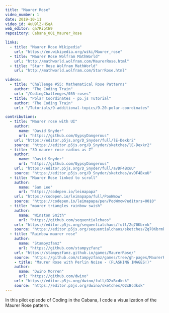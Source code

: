 ```yaml
---
title: "Maurer Rose"
video_number: 1
date: 2019-10-11
video_id: 4uU9lZ-HSqA
web_editor: qa7RiptE9
repository: Cabana_001_Maurer_Rose

links:
  - title: "Maurer Rose Wikipedia"
    url: "https://en.wikipedia.org/wiki/Maurer_rose"
  - title: "Maurer Rose Wolfram MathWorld"
    url: "http://mathworld.wolfram.com/MaurerRose.html"
  - title: "Starr Rose Wolfram MathWorld"
    url: "http://mathworld.wolfram.com/StarrRose.html"

videos:
  - title: "Challenge #55: Mathematical Rose Patterns"
    author: "The Coding Train"
    url: "/CodingChallenges/055-roses"
  - title: "Polar Coordinates - p5.js Tutorial"
    author: "The Coding Train"
    url: "/Tutorials/9-additional-topics/9.20-polar-coordinates"

contributions:
  - title: "Maurer rose with UI"
    author:
      name: "David Snyder"
      url: "https://github.com/GypsyDangerous"
    url: "https://editor.p5js.org/D_Snyder/full/lE-Dexkr2"
    source: "https://editor.p5js.org/D_Snyder/sketches/lE-Dexkr2"
  - title: "3D maurer rose radius as Z"
    author:
      name: "David Snyder"
      url: "https://github.com/GypsyDangerous"
    url: "https://editor.p5js.org/D_Snyder/full/avDF4BxuU"
    source: "https://editor.p5js.org/D_Snyder/sketches/avDF4BxuU"
  - title: "Maurer Rose linked to scroll"
    author:
      name: "Sam Lee"
      url: "https://codepen.io/leimapapa"
    url: "https://codepen.io/leimapapa/full/PooWmow"
    source: "https://codepen.io/leimapapa/pen/PooWmow?editors=0010"
  - title: "maurer triangles rainbow swish"
    author:
      name: "Winston Smith"
      url: "https://github.com/sequentialchaos"
    url: "https://editor.p5js.org/sequentialchaos/full/Zq70Kbrmk"
    source: "https://editor.p5js.org/sequentialchaos/sketches/Zq70Kbrmk"
  - title: "Rainbow maurer rose"
    author:
      name: "Stampyzfanz"
      url: "https://github.com/stampyzfanz"
    url: "https://stampyzfanz.github.io/games/MaurerRose/"
    source: "https://github.com/stampyzfanz/games/tree/gh-pages/MaurerRose"
    - title: "Maurer Rose with Perlin Noise - (FLASHING IMAGES!)"
    author:
      name: "Dwino Morren"
      url: "https://github.com/dwino"
    url: "https://editor.p5js.org/dwino/full/O2xBcdksk"
    source: "https://editor.p5js.org/dwino/sketches/O2xBcdksk"
---
```


In this pilot episode of Coding in the Cabana, I code a visualization of the Maurer Rose pattern.
